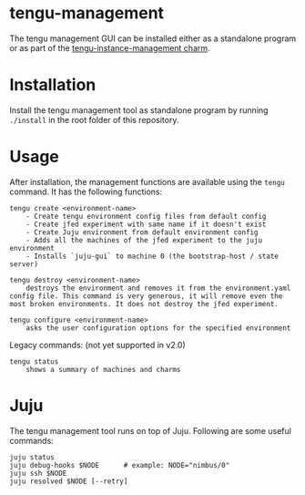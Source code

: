 # tengu-management

The tengu management GUI can be installed either as a standalone program or as part of the [tengu-instance-management charm](https://github.ugent.be/Tengu/tengu-charms/tree/master/charms/trusty/tengu-instance-management).

# Installation

Install the tengu management tool as standalone program by running `./install` in the root folder of this repository.

# Usage

After installation, the management functions are available using the `tengu` command. It has the following functions:

    tengu create <environment-name>
        - Create tengu environment config files from default config
        - Create jfed experiment with same name if it doesn't exist
        - Create Juju environment from default environment config
        - Adds all the machines of the jfed experiment to the juju environment
        - Installs `juju-gui` to machine 0 (the bootstrap-host / state server)

    tengu destroy <environment-name>
        destroys the environment and removes it from the environment.yaml config file. This command is very generous, it will remove even the most broken environments. It does not destroy the jfed experiment.

    tengu configure <environment-name>
        asks the user configuration options for the specified environment


Legacy commands: (not yet supported in v2.0)

    tengu status
        shows a summary of machines and charms

# Juju

The tengu management tool runs on top of Juju. Following are some useful commands:

    juju status
    juju debug-hooks $NODE      # example: NODE="nimbus/0"
    juju ssh $NODE
    juju resolved $NODE [--retry]
